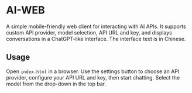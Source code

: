 # AI-WEB

A simple mobile-friendly web client for interacting with AI APIs. It supports custom API provider, model selection, API URL and key, and displays conversations in a ChatGPT-like interface. The interface text is in Chinese.

## Usage

Open `index.html` in a browser. Use the settings button to choose an API provider, configure your API URL and key, then start chatting. Select the model from the drop-down in the top bar.
